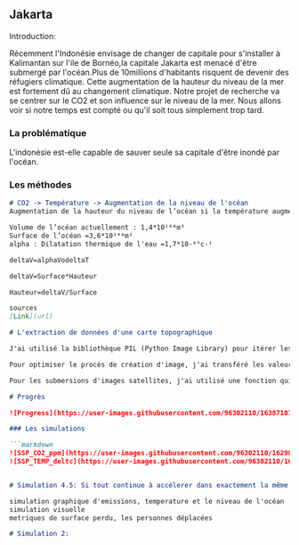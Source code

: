 ## Jakarta

Introduction:

Récemment l'Indonésie envisage de changer de capitale pour s'installer à Kalimantan sur l'ile de Bornéo,la capitale Jakarta est menacé d'être submergé par l'océan.Plus de 10millions d'habitants risquent de devenir des réfugiers climatique. Cette augmentation de la hauteur du niveau de la mer est fortement dû au changement climatique. Notre projet de recherche va se centrer sur le CO2 et son influence sur le niveau de la mer. Nous allons voir si notre temps est compté ou qu'il soit tous simplement trop tard.



### La problématique

L'indonésie est-elle capable de sauver seule sa capitale d'être inondé par l'océan.

### Les méthodes

```markdown
# CO2 -> Température -> Augmentation de la niveau de l'océan
Augmentation de la hauteur du niveau de l’océan si la température augmentait de deltaT:

Volume de l’océan actuellement : 1,4*10¹⁸*m³
Surface de l’océan =3,6*10¹⁴*m²
alpha :	Dilatation thermique de l'eau =1,7*10-⁴°c-¹

deltaV=alphaVodeltaT

deltaV=Surface*Hauteur

Hauteur=deltaV/Surface

sources
[Link](url)
```

```markdown
# L'extraction de données d'une carte topographique

J'ai utilisé la bibliothèque PIL (Python Image Library) pour itérer les pixels d'une image. Puis j'ai utilisé une fonction pour passer des valeurs de couleur RGB aux valeurs de hauteur.

Pour optimiser le procès de création d'image, j'ai transféré les valeurs de hauteur pour chaque pixel dans une matrice numpy, comme ça je n'ai pas eu besoin de traiter chaque image, c'était particulièrement utile pour créer ces vidéos où j'ai complètement submergé la ville entière car il y avait environ 4000-5000 images par video

Pour les submersions d'images satellites, j'ai utilisé une fonction qui effectue les calculs sur l'image de la carte topographique, mais qui effectue ensuite la submersion sur une image satellite que j'ai déplacée et recadrée pour avoir la même résolution que la carte.
```

```markdown
# Progrès

![Progress](https://user-images.githubusercontent.com/96302110/163871072-ebc1b22d-22fd-4b11-93c6-d2614113558b.mp4)

### Les simulations

```markdown
![SSP_CO2_ppm](https://user-images.githubusercontent.com/96302110/162988227-f8b2337a-68ba-4d88-ab65-908736ebcf57.png)
![SSP_TEMP_deltc](https://user-images.githubusercontent.com/96302110/162988600-17fd530a-bf9c-4ee6-96fe-0d1291db0b87.png)


# Simulation 4.5: Si tout continue à accélerer dans exactement la même façon

simulation graphique d'emissions, temperature et le niveau de l'océan
simulation visuelle
metriques de surface perdu, les personnes déplacées

# Simulation 2: 
